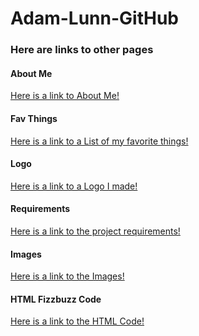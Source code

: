 <h1 id="adam-lunn-github">Adam-Lunn-GitHub</h1>
<h3 id="__here-are-links-to-other-pages__"><strong>Here are links to other pages</strong></h3>
<h4 id="about-me">About Me</h4>
<p><a href="About-Me.md">Here is a link to About Me!</a></p>
<h4 id="fav-things">Fav Things</h4>
<p><a href="FavoriteThings.md">Here is a link to a List of my favorite things!</a></p>
<h4 id="logo">Logo</h4>
<p><a href="Logo.md">Here is a link to a Logo I made!</a></p>
<h4 id="requirements">Requirements</h4>
<p><a href="Requirements.md">Here is a link to the project requirements!</a></p>
<h4 id="images">Images</h4>
<p><a href="Images.md">Here is a link to the Images!</a></p>
<h4 id="html-fizzbuzz-code">HTML Fizzbuzz Code</h4>
<p><a href="FizzBuzzHTML.md">Here is a link to the HTML Code!</a> </p>
